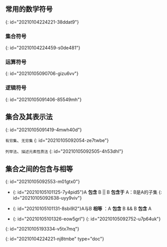 ## 常用的数学符号
{: id="20210104224221-38ddat9"}

### 集合符号
{: id="20210104224459-s0de481"}

### 运算符号
{: id="20210105090706-gizu6vv"}

### 逻辑符号
{: id="20210105091406-85549mh"}

## 集合及其表示法
{: id="20210105091419-4mwh40d"}

`有穷集`、`无穷集`
{: id="20210105092054-ze7twbe"}

`列举法`、`描述元素性质法`
{: id="20210105092505-4h53dhl"}

## 集合之间的包含与相等
{: id="20210105092553-m01gtx0"}

- {: id="20210105101125-7y4pid5"}A **包含** B || B **包含于** A：B是A的子集
{: id="20210105092638-uyy9viv"}

- {: id="20210105101131-8sbi9l2"}A与B **相等** ：A **包含** B && B **包含** A
- {: id="20210105101326-eow5grl"}
{: id="20210105092752-u7p64uk"}

{: id="20210105193334-v5tx7mq"}


{: id="20210104224221-nj8tmbe" type="doc"}
